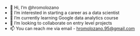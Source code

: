 - 👋 Hi, I’m @hromolozano
- 👀 I’m interested in starting a career as a data scientist
- 🌱 I’m currently learning Google data analytics course
- 💞️ I’m looking to collaborate on entry level projects
- 📫 You can reach me via email - hromolozano.95@gmail.com

<!---
hromolozano/hromolozano is a ✨ special ✨ repository because its `README.md` (this file) appears on your GitHub profile.
You can click the Preview link to take a look at your changes.
--->
